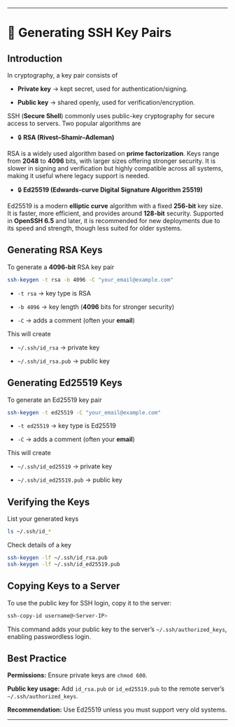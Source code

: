 ---

# 🔑 Generating SSH Key Pairs

## Introduction

In cryptography, a key pair consists of

- **Private key** → kept secret, used for authentication/signing.

- **Public key** → shared openly, used for verification/encryption.

SSH (**Secure Shell**) commonly uses public-key cryptography for secure access to servers. Two popular algorithms are

- 🔒 **RSA (Rivest–Shamir–Adleman)**

RSA is a widely used algorithm based on **prime factorization**. Keys range from **2048** to **4096** bits, with larger sizes offering stronger security. It is slower in signing and verification but highly compatible across all systems, making it useful where legacy support is needed.

- 🔒 **Ed25519 (Edwards-curve Digital Signature Algorithm 25519)**

Ed25519 is a modern **elliptic curve** algorithm with a fixed **256-bit** key size. It is faster, more efficient, and provides around **128-bit** security. Supported in **OpenSSH 6.5** and later, it is recommended for new deployments due to its speed and strength, though less suited for older systems.

## Generating RSA Keys

To generate a **4096-bit** RSA key pair

```bash
ssh-keygen -t rsa -b 4096 -C "your_email@example.com"
```

- `-t rsa` → key type is RSA

- `-b 4096` → key length (**4096** bits for stronger security)

- `-C` → adds a comment (often your **email**)

This will create

- `~/.ssh/id_rsa` → private key

-  `~/.ssh/id_rsa.pub` → public key

## Generating Ed25519 Keys

To generate an Ed25519 key pair

```bash
ssh-keygen -t ed25519 -C "your_email@example.com"
```

- `-t ed25519` → key type is Ed25519

- `-C` → adds a comment (often your **email**)

This will create

- `~/.ssh/id_ed25519` → private key

- `~/.ssh/id_ed25519.pub` → public key

## Verifying the Keys

List your generated keys

```bash
ls ~/.ssh/id_*
```

Check details of a key

```bash
ssh-keygen -lf ~/.ssh/id_rsa.pub
ssh-keygen -lf ~/.ssh/id_ed25519.pub
```

## Copying Keys to a Server

To use the public key for SSH login, copy it to the server:

```bash
ssh-copy-id username@<Server-IP>
```


This command adds your public key to the server’s `~/.ssh/authorized_keys`, enabling passwordless login.

## Best Practice

**Permissions:** Ensure private keys are `chmod 600`.

**Public key usage:** Add `id_rsa.pub` or `id_ed25519.pub` to the remote server’s `~/.ssh/authorized_keys`.

**Recommendation:** Use Ed25519 unless you must support very old systems.

---